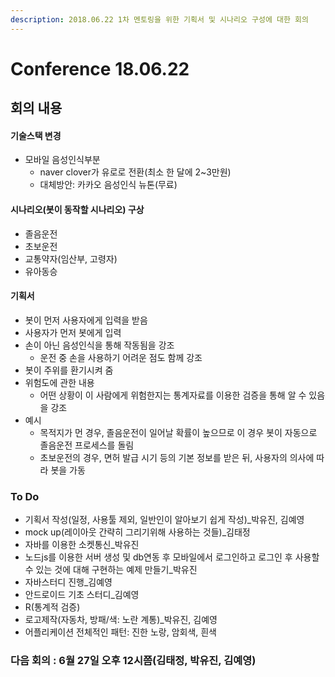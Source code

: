 ```yaml
---
description: 2018.06.22 1차 멘토링을 위한 기획서 및 시나리오 구성에 대한 회의
---
```


# Conference 18.06.22

## 회의 내용

#### 기술스택 변경

* 모바일 음성인식부분
  * naver clover가 유로로 전환\(최소 한 달에 2~3만원\)
  * 대체방안: 카카오 음성인식 뉴톤\(무료\)

#### 시나리오\(봇이 동작할 시나리오\) 구상

* 졸음운전
* 초보운전
* 교통약자\(임산부, 고령자\)
* 유아동승

#### 기획서

* 봇이 먼저 사용자에게 입력을 받음
* 사용자가 먼저 봇에게 입력
* 손이 아닌 음성인식을 통해 작동됨을 강조
  * 운전 중 손을 사용하기 어려운 점도 함께 강조
* 봇이 주위를 환기시켜 줌
* 위험도에 관한 내용
  * 어떤 상황이 이 사람에게 위험한지는 통계자료를 이용한 검증을 통해 알 수 있음을 강조
* 예시
  * 목적지가 먼 경우, 졸음운전이 일어날 확률이 높으므로 이 경우 봇이 자동으로 졸음운전 프로세스를 돌림
  * 초보운전의 경우, 면허 발급 시기  등의 기본 정보를 받은 뒤, 사용자의 의사에 따라 봇을 가동

### To Do

* 기획서 작성\(일정, 사용툴 제외, 일반인이 알아보기 쉽게 작성\)\_박유진, 김예영
* mock up\(레이아웃 간략히 그리기위해 사용하는 것들\)\_김태정
* 자바를 이용한 소켓통신\_박유진
* 노드js를 이용한 서버 생성 및 db연동 후 모바일에서 로그인하고 로그인 후 사용할 수 있는 것에 대해 구현하는 예제 만들기\_박유진
* 자바스터디 진행\_김예영
* 안드로이드 기초 스터디\_김예영
* R\(통계적 검증\)
* 로고제작\(자동차, 방패/색: 노란 계통\)\_박유진, 김예영
* 어플리케이션 전체적인 패턴: 진한 노랑, 암회색, 흰색 

### 다음 회의 : 6월 27일  오후 12시쯤\(김태정, 박유진, 김예영\)





